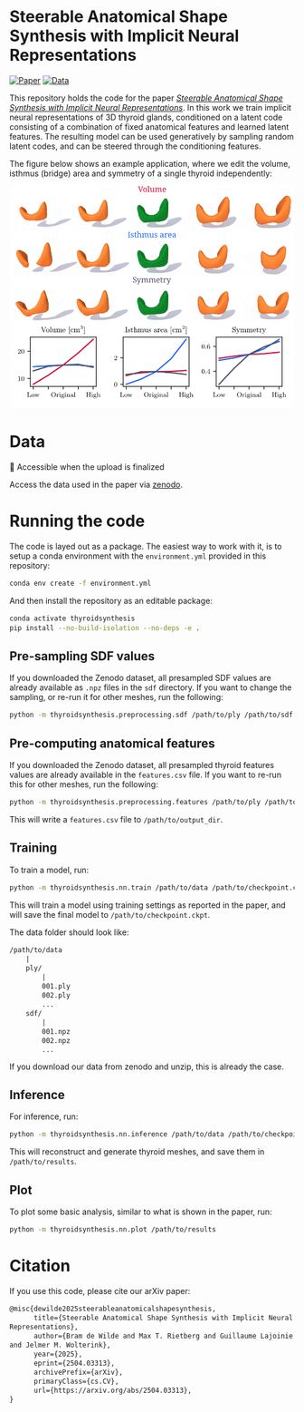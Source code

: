 # Steerable Anatomical Shape Synthesis with Implicit Neural Representations

[![Paper](https://img.shields.io/badge/Paper-2504.03313-b31b1b.svg)](https://arxiv.org/abs/2504.03313) [![Data](https://img.shields.io/badge/Data-10.5281%20%2F%20zenodo.15100852-blue.svg)](https://doi.org/10.5281/zenodo.15100852)

This repository holds the code for the paper [*Steerable Anatomical Shape Synthesis with Implicit Neural Representations*](https://arxiv.org/abs/2504.03313).
In this work we train implicit neural representations of 3D thyroid glands, conditioned on a latent code consisting of a combination of fixed anatomical features and learned latent features.
The resulting model can be used generatively by sampling random latent codes, and can be steered through the conditioning features.

The figure below shows an example application, where we edit the volume, isthmus (bridge) area and symmetry of a single thyroid independently:

![](images/edit_plot.svg)

# Data

:construction: Accessible when the upload is finalized

Access the data used in the paper via [zenodo](https://zenodo.org/records/15100852).

# Running the code

The code is layed out as a package.
The easiest way to work with it, is to setup a conda environment with the `environment.yml` provided in this repository:

```sh
conda env create -f environment.yml
```

And then install the repository as an editable package:

```sh
conda activate thyroidsynthesis
pip install --no-build-isolation --no-deps -e .
```

## Pre-sampling SDF values

If you downloaded the Zenodo dataset, all presampled SDF values are already available as `.npz` files in the `sdf` directory.
If you want to change the sampling, or re-run it for other meshes, run the following:

```sh
python -m thyroidsynthesis.preprocessing.sdf /path/to/ply /path/to/sdf
```

## Pre-computing anatomical features

If you downloaded the Zenodo dataset, all presampled thyroid features values are already available in the `features.csv` file.
If you want to re-run this for other meshes, run the following:

```sh
python -m thyroidsynthesis.preprocessing.features /path/to/ply /path/to/output_dir
```

This will write a `features.csv` file to `/path/to/output_dir`.

## Training

To train a model, run:

```sh
python -m thyroidsynthesis.nn.train /path/to/data /path/to/checkpoint.ckpt --fixed_features volume,isthmus_area,symmetry
```

This will train a model using training settings as reported in the paper, and will save the final model to `/path/to/checkpoint.ckpt`.

The data folder should look like:

```
/path/to/data
	|
	ply/
		|
		001.ply
		002.ply
		...
	sdf/
		|
		001.npz
		002.npz
		...
```

If you download our data from zenodo and unzip, this is already the case.

## Inference

For inference, run:

```sh
python -m thyroidsynthesis.nn.inference /path/to/data /path/to/checkpoint.ckpt /path/to/results --fixed_features volume,isthmus_area,symmetry
```

This will reconstruct and generate thyroid meshes, and save them in `/path/to/results`.

## Plot

To plot some basic analysis, similar to what is shown in the paper, run:

```sh
python -m thyroidsynthesis.nn.plot /path/to/results
```

# Citation

If you use this code, please cite our arXiv paper:

```
@misc{dewilde2025steerableanatomicalshapesynthesis,
      title={Steerable Anatomical Shape Synthesis with Implicit Neural Representations}, 
      author={Bram de Wilde and Max T. Rietberg and Guillaume Lajoinie and Jelmer M. Wolterink},
      year={2025},
      eprint={2504.03313},
      archivePrefix={arXiv},
      primaryClass={cs.CV},
      url={https://arxiv.org/abs/2504.03313}, 
}
```
